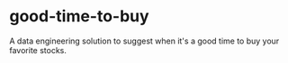 # good-time-to-buy
A data engineering solution to suggest when it's a good time to buy your favorite stocks.
